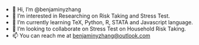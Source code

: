 - 👋 Hi, I’m @benjaminyzhang
- 👀 I’m interested in Researching on Risk Taking and Stress Test.
- 🌱 I’m currently learning TeX, Python, R, STATA and Javascript language.
- 💞️ I’m looking to collaborate on Stress Test on Household Risk Taking.
- 📫 You can reach me at benjaminyzhang@outlook.com

<!---
benjaminyzhang/benjaminyzhang is a ✨ special ✨ repository because its `README.md` (this file) appears on your GitHub profile.
You can click the Preview link to take a look at your changes.
--->
